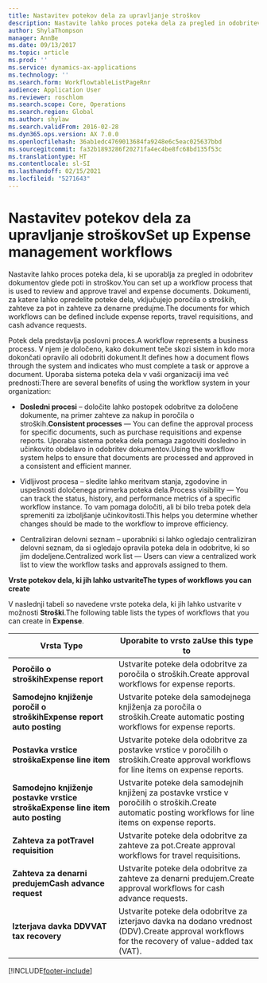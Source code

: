 ```yaml
---
title: Nastavitev potekov dela za upravljanje stroškov
description: Nastavite lahko proces poteka dela za pregled in odobritev dokumentov glede poti in stroškov.
author: ShylaThompson
manager: AnnBe
ms.date: 09/13/2017
ms.topic: article
ms.prod: ''
ms.service: dynamics-ax-applications
ms.technology: ''
ms.search.form: WorkflowtableListPageRnr
audience: Application User
ms.reviewer: roschlom
ms.search.scope: Core, Operations
ms.search.region: Global
ms.author: shylaw
ms.search.validFrom: 2016-02-28
ms.dyn365.ops.version: AX 7.0.0
ms.openlocfilehash: 36ab1edc4769013684fa9248e6c5eac025637bbd
ms.sourcegitcommit: fa32b1893286f20271fa4ec4be8fc68bd135f53c
ms.translationtype: HT
ms.contentlocale: sl-SI
ms.lasthandoff: 02/15/2021
ms.locfileid: "5271643"
---
```

# <a name="set-up-expense-management-workflows"></a><span data-ttu-id="19586-103">Nastavitev potekov dela za upravljanje stroškov</span><span class="sxs-lookup"><span data-stu-id="19586-103">Set up Expense management workflows</span></span>

<span data-ttu-id="19586-104">Nastavite lahko proces poteka dela, ki se uporablja za pregled in odobritev dokumentov glede poti in stroškov.</span><span class="sxs-lookup"><span data-stu-id="19586-104">You can set up a workflow process that is used to review and approve travel and expense documents.</span></span> <span data-ttu-id="19586-105">Dokumenti, za katere lahko opredelite poteke dela, vključujejo poročila o stroških, zahteve za pot in zahteve za denarne predujme.</span><span class="sxs-lookup"><span data-stu-id="19586-105">The documents for which workflows can be defined include expense reports, travel requisitions, and cash advance requests.</span></span>

<span data-ttu-id="19586-106">Potek dela predstavlja poslovni proces.</span><span class="sxs-lookup"><span data-stu-id="19586-106">A workflow represents a business process.</span></span> <span data-ttu-id="19586-107">V njem je določeno, kako dokument teče skozi sistem in kdo mora dokončati opravilo ali odobriti dokument.</span><span class="sxs-lookup"><span data-stu-id="19586-107">It defines how a document flows through the system and indicates who must complete a task or approve a document.</span></span> <span data-ttu-id="19586-108">Uporaba sistema poteka dela v vaši organizaciji ima več prednosti:</span><span class="sxs-lookup"><span data-stu-id="19586-108">There are several benefits of using the workflow system in your organization:</span></span>

-   <span data-ttu-id="19586-109">**Dosledni procesi** – določite lahko postopek odobritve za določene dokumente, na primer zahteve za nakup in poročila o stroških.</span><span class="sxs-lookup"><span data-stu-id="19586-109">**Consistent processes** — You can define the approval process for specific documents, such as purchase requisitions and expense reports.</span></span> <span data-ttu-id="19586-110">Uporaba sistema poteka dela pomaga zagotoviti dosledno in učinkovito obdelavo in odobritev dokumentov.</span><span class="sxs-lookup"><span data-stu-id="19586-110">Using the workflow system helps to ensure that documents are processed and approved in a consistent and efficient manner.</span></span>

-   <span data-ttu-id="19586-111">Vidljivost procesa – sledite lahko meritvam stanja, zgodovine in uspešnosti določenega primerka poteka dela.</span><span class="sxs-lookup"><span data-stu-id="19586-111">Process visibility — You can track the status, history, and performance metrics of a specific workflow instance.</span></span> <span data-ttu-id="19586-112">To vam pomaga določiti, ali bi bilo treba potek dela spremeniti za izboljšanje učinkovitosti.</span><span class="sxs-lookup"><span data-stu-id="19586-112">This helps you determine whether changes should be made to the workflow to improve efficiency.</span></span>

-   <span data-ttu-id="19586-113">Centraliziran delovni seznam – uporabniki si lahko ogledajo centraliziran delovni seznam, da si ogledajo opravila poteka dela in odobritve, ki so jim dodeljene.</span><span class="sxs-lookup"><span data-stu-id="19586-113">Centralized work list — Users can view a centralized work list to view the workflow tasks and approvals assigned to them.</span></span> 

<span data-ttu-id="19586-114">**Vrste potekov dela, ki jih lahko ustvarite**</span><span class="sxs-lookup"><span data-stu-id="19586-114">**The types of workflows you can create**</span></span>

<span data-ttu-id="19586-115">V naslednji tabeli so navedene vrste poteka dela, ki jih lahko ustvarite v možnosti **Stroški**.</span><span class="sxs-lookup"><span data-stu-id="19586-115">The following table lists the types of workflows that you can create in **Expense**.</span></span>


|              <span data-ttu-id="19586-116"><strong>Vrsta </strong></span><span class="sxs-lookup"><span data-stu-id="19586-116"><strong>Type</strong></span></span>              |                   <span data-ttu-id="19586-117"><strong>Uporabite to vrsto za</strong></span><span class="sxs-lookup"><span data-stu-id="19586-117"><strong>Use this type to</strong></span></span>                   |
|-------------------------------------------------|-----------------------------------------------------------------------|
|         <span data-ttu-id="19586-118"><strong>Poročilo o stroških</strong></span><span class="sxs-lookup"><span data-stu-id="19586-118"><strong>Expense report</strong></span></span>         |            <span data-ttu-id="19586-119">Ustvarite poteke dela odobritve za poročila o stroških.</span><span class="sxs-lookup"><span data-stu-id="19586-119">Create approval workflows for expense reports.</span></span>             |
|  <span data-ttu-id="19586-120"><strong>Samodejno knjiženje poročil o stroških</strong></span><span class="sxs-lookup"><span data-stu-id="19586-120"><strong>Expense report auto posting</strong></span></span>   |        <span data-ttu-id="19586-121">Ustvarite poteke dela samodejnega knjiženja za poročila o stroških.</span><span class="sxs-lookup"><span data-stu-id="19586-121">Create automatic posting workflows for expense reports.</span></span>        |
|       <span data-ttu-id="19586-122"><strong>Postavka vrstice stroška</strong></span><span class="sxs-lookup"><span data-stu-id="19586-122"><strong>Expense line item</strong></span></span>        |     <span data-ttu-id="19586-123">Ustvarite poteke dela odobritve za postavke vrstice v poročilih o stroških.</span><span class="sxs-lookup"><span data-stu-id="19586-123">Create approval workflows for line items on expense reports.</span></span>      |
| <span data-ttu-id="19586-124"><strong>Samodejno knjiženje postavke vrstice stroška</strong></span><span class="sxs-lookup"><span data-stu-id="19586-124"><strong>Expense line item auto posting</strong></span></span> | <span data-ttu-id="19586-125">Ustvarite poteke dela samodejnih knjiženj za postavke vrstice v poročilih o stroških.</span><span class="sxs-lookup"><span data-stu-id="19586-125">Create automatic posting workflows for line items on expense reports.</span></span> |
|       <span data-ttu-id="19586-126"><strong>Zahteva za pot</strong></span><span class="sxs-lookup"><span data-stu-id="19586-126"><strong>Travel requisition</strong></span></span>       |          <span data-ttu-id="19586-127">Ustvarite poteke dela odobritve za zahteve za pot.</span><span class="sxs-lookup"><span data-stu-id="19586-127">Create approval workflows for travel requisitions.</span></span>           |
|      <span data-ttu-id="19586-128"><strong>Zahteva za denarni predujem</strong></span><span class="sxs-lookup"><span data-stu-id="19586-128"><strong>Cash advance request</strong></span></span>      |         <span data-ttu-id="19586-129">Ustvarite poteke dela odobritve za zahteve za denarni predujem.</span><span class="sxs-lookup"><span data-stu-id="19586-129">Create approval workflows for cash advance requests.</span></span>          |
|        <span data-ttu-id="19586-130"><strong>Izterjava davka DDV</strong></span><span class="sxs-lookup"><span data-stu-id="19586-130"><strong>VAT tax recovery</strong></span></span>        | <span data-ttu-id="19586-131">Ustvarite poteke dela odobritve za izterjavo davka na dodano vrednost (DDV).</span><span class="sxs-lookup"><span data-stu-id="19586-131">Create approval workflows for the recovery of value-added tax (VAT).</span></span>  |



[!INCLUDE[footer-include](../includes/footer-banner.md)]